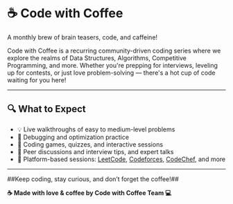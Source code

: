 # ☕ Code with Coffee

A monthly brew of brain teasers, code, and caffeine!

Code with Coffee is a recurring community-driven coding series where we explore the realms of Data Structures, Algorithms, Competitive Programming, and more.
Whether you're prepping for interviews, leveling up for contests, or just love problem-solving — there's a hot cup of code waiting for you here!

---

## 🔍 What to Expect
- 💡 Live walkthroughs of easy to medium-level problems
- 🧪 Debugging and optimization practice
- 🎲 Coding games, quizzes, and interactive sessions
- 💬 Peer discussions and interview tips, and expert talks
- 🔁 Platform-based sessions: [LeetCode](https://leetcode.com/), [Codeforces](https://codeforces.com/), [CodeChef](https://www.codechef.com/), and more

---

##Keep coding, stay curious, and don’t forget the coffee!##

**☕ Made with love & coffee by Code with Coffee Team 💻**
